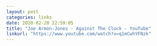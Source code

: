 ```yaml
---
layout: post
categories: links
date: 2020-02-20 22:59:05
title: "Joe Armon-Jones - Against The Clock - YouTube"
linkurl: "https://www.youtube.com/watch?v=q1mCwhYFNzk"
---
```

